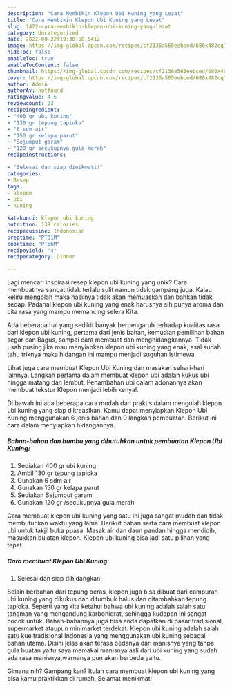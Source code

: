 ```yaml
---
description: "Cara Membikin Klepon Ubi Kuning yang Lezat"
title: "Cara Membikin Klepon Ubi Kuning yang Lezat"
slug: 1422-cara-membikin-klepon-ubi-kuning-yang-lezat
category: Uncategorized
date: 2022-08-22T19:30:58.541Z
image: https://img-global.cpcdn.com/recipes/cf2136a565eebced/680x482cq70/klepon-ubi-kuning-foto-resep-utama.jpg
hideToc: false
enableToc: true
enableTocContent: false
thumbnail: https://img-global.cpcdn.com/recipes/cf2136a565eebced/680x482cq70/klepon-ubi-kuning-foto-resep-utama.jpg
cover: https://img-global.cpcdn.com/recipes/cf2136a565eebced/680x482cq70/klepon-ubi-kuning-foto-resep-utama.jpg
author: Admin
authorAv: notfound
ratingvalue: 4.6
reviewcount: 23
recipeingredient:
- "400 gr ubi kuning"
- "130 gr tepung tapioka"
- "6 sdm air"
- "150 gr kelapa parut"
- "Sejumput garam"
- "120 gr secukupnya gula merah"
recipeinstructions:

- "Selesai dan siap dinikmati!"
categories:
- Resep
tags:
- klepon
- ubi
- kuning

katakunci: klepon ubi kuning 
nutrition: 139 calories
recipecuisine: Indonesian
preptime: "PT31M"
cooktime: "PT56M"
recipeyield: "4"
recipecategory: Dinner

---
```





Lagi mencari inspirasi resep klepon ubi kuning yang unik? Cara membuatnya sangat tidak terlalu sulit namun tidak gampang juga. Kalau keliru mengolah maka hasilnya tidak akan memuaskan dan bahkan tidak sedap. Padahal klepon ubi kuning yang enak harusnya sih punya aroma dan cita rasa yang mampu memancing selera Kita.





Ada beberapa hal yang sedikit banyak berpengaruh terhadap kualitas rasa dari klepon ubi kuning, pertama dari jenis bahan, kemudian pemilihan bahan segar dan Bagus, sampai cara membuat dan menghidangkannya. Tidak usah pusing jika mau menyiapkan klepon ubi kuning yang enak,      asal sudah tahu triknya maka hidangan ini mampu menjadi suguhan istimewa.














Lihat juga cara membuat Klepon Ubi Kuning dan masakan sehari-hari lainnya. Langkah pertama dalam membuat klepon ubi adalah kukus ubi hingga matang dan lembut. Penambahan ubi dalam adonannya akan membuat tekstur Klepon menjadi lebih kenyal.






Di bawah ini ada beberapa cara mudah dan praktis dalam mengolah klepon ubi kuning yang siap dikreasikan. Kamu dapat menyiapkan Klepon Ubi Kuning menggunakan 6 jenis bahan dan 0 langkah pembuatan. Berikut ini cara dalam menyiapkan hidangannya.

<!--inarticleads1-->

##### Bahan-bahan dan bumbu yang dibutuhkan untuk pembuatan Klepon Ubi Kuning:

1. Sediakan 400 gr ubi kuning
1. Ambil 130 gr tepung tapioka
1. Gunakan 6 sdm air
1. Gunakan 150 gr kelapa parut
1. Sediakan Sejumput garam
1. Gunakan 120 gr /secukupnya gula merah


Cara membuat klepon ubi kuning yang satu ini juga sangat mudah dan tidak membutuhkan waktu yang lama. Berikut bahan serta cara membuat klepon ubi untuk takjil buka puasa. Masak air dan daun pandan hingga mendidih, masukkan bulatan klepon. Klepon ubi kuning bisa jadi satu pilihan yang tepat. 

<!--inarticleads2-->

##### Cara membuat Klepon Ubi Kuning:


1. Selesai dan siap dihidangkan!

Selain berbahan dari tepung beras, klepon juga bisa dibuat dari campuran ubi kuning yang dikukus dan ditumbuk halus dan ditambahkan tepung tapioka. Seperti yang kita ketahui bahwa ubi kuning adalah salah satu tanaman yang mengandung karbohidrat, sehingga kudapan ini sangat cocok untuk. Bahan-bahannya juga bisa anda dapatkan di pasar tradisional, supermarket ataupun minimarket terdekat. Klepon ubi kuning adalah salah satu kue tradisional Indonesia yang menggunakan ubi kuning sebagai bahan utama. Disini jelas akan terasa bedanya dari manisnya yang tanpa gula buatan yaitu saya memakai manisnya asli dari ubi kuning yang sudah ada rasa manisnya,warnanya pun akan berbeda yaitu. 

Gimana nih? Gampang kan? Itulah cara membuat klepon ubi kuning yang bisa kamu praktikkan di rumah. Selamat menikmati
